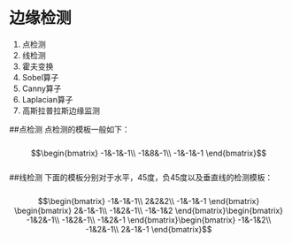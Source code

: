 # 边缘检测

1. 点检测
2. 线检测
3. 霍夫变换
3. Sobel算子
4. Canny算子
5. Laplacian算子
6. 高斯拉普拉斯边缘监测

##点检测
点检测的模板一般如下：  
&emsp;&emsp;$$\begin{bmatrix}
-1&-1&-1\\ 
-1&8&-1\\ 
-1&-1&-1
\end{bmatrix}$$  
##线检测
下面的模板分别对于水平，45度，负45度以及垂直线的检测模板：  
&emsp;&emsp;$$\begin{bmatrix}
-1&-1&-1\\ 
2&2&2\\ 
-1&-1&-1
\end{bmatrix}
\begin{bmatrix}
2&-1&-1\\ 
-1&2&-1\\ 
-1&-1&2
\end{bmatrix}\begin{bmatrix}
-1&2&-1\\ 
-1&2&-1\\ 
-1&2&-1
\end{bmatrix}\begin{bmatrix}
-1&-1&2\\ 
-1&2&-1\\ 
2&-1&-1
\end{bmatrix}$$  







